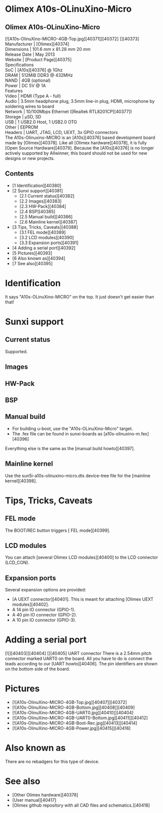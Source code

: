 # Olimex A10s-OLinuXino-Micro
Olimex A10s-OLinuXino-Micro  
---  
[![A10s-OlinuXino-MICRO-4GB-Top.jpg][40371]][40372] [][40373]  
Manufacturer |  [Olimex][40374]  
Dimensions |  101.6 _mm_ x 81.28 _mm_ 20 _mm_  
Release Date |  May 2013   
Website |  [Product Page][40375]  
Specifications   
SoC |  [A10s][40376] @ 1Ghz   
DRAM |  512MiB DDR3 @ 432MHz   
NAND |  4GB (optional)   
Power |  DC 5V @ 1A   
Features   
Video |  HDMI (Type A - full)   
Audio |  3.5mm headphone plug, 3.5mm line-in plug, HDMI, microphone by soldering wires to board   
Network |  10/100Mbps Ethernet ([Realtek RTL8201CP][40377])   
Storage |  µSD, SD   
USB |  1 USB2.0 Host, 1 USB2.0 OTG   
Other |  EEPROM   
Headers |  UART, JTAG, LCD, UEXT, 3x GPIO connectors   
The A10s-Olinuxino-MICRO is an [A10s][40376] based development board made by [Olimex][40378]. Like all [Olimex hardware][40378], it is fully [Open Source Hardware][40379]. 
Because the [A10s][40376] is no longer actively supported by Allwinner, this board should not be used for new designs or new projects. 
## Contents
  * [1 Identification][40380]
  * [2 Sunxi support][40381]
    * [2.1 Current status][40382]
    * [2.2 Images][40383]
    * [2.3 HW-Pack][40384]
    * [2.4 BSP][40385]
    * [2.5 Manual build][40386]
    * [2.6 Mainline kernel][40387]
  * [3 Tips, Tricks, Caveats][40388]
    * [3.1 FEL mode][40389]
    * [3.2 LCD modules][40390]
    * [3.3 Expansion ports][40391]
  * [4 Adding a serial port][40392]
  * [5 Pictures][40393]
  * [6 Also known as][40394]
  * [7 See also][40395]

# Identification
It says "A10s-OLinuXino-MICRO" on the top. It just doesn't get easier than that! 
# Sunxi support
## Current status
Supported. 
## Images
## HW-Pack
## BSP
## Manual build
  * For building u-boot, use the "A10s-OLinuXino-Micro" target.
  * The .fex file can be found in sunxi-boards as [a10s-olinuxino-m.fex][40396]

Everything else is the same as the [manual build howto][40397]. 
## Mainline kernel
Use the sun5i-a10s-olinuxino-micro.dts device-tree file for the [mainline kernel][40398]. 
# Tips, Tricks, Caveats
## FEL mode
The BOOT/REC button triggers [ FEL mode][40399]. 
## LCD modules
You can attach [several Olimex LCD modules][40400] to the LCD connector (LCD_CON). 
## Expansion ports
Several expansion options are provided: 
  * [A UEXT connector][40401]. This is meant for attaching [Olimex UEXT modules][40402].
  * A 14 pin IO connector (GPIO-1).
  * A 40 pin IO connector (GPIO-2).
  * A 10 pin IO connector (GPIO-3).

# Adding a serial port
[![][40403]][40404]
[][40405]
UART connector
There is a 2.54mm pitch connector marked UART0 on the board. All you have to do is connect the leads according to our [UART howto][40406]. The pin identifiers are shown on the bottom side of the board. 
# Pictures
  * [![A10s-OlinuXino-MICRO-4GB-Top.jpg][40407]][40372]
  * [![A10s-OlinuXino-MICRO-4GB-Bottom.jpg][40408]][40409]
  * [![A10s-OlinuXino-MICRO-4GB-UART0.jpg][40410]][40404]
  * [![A10s-OlinuXino-MICRO-4GB-UART0-Bottom.jpg][40411]][40412]
  * [![A10s-OlinuXino-MICRO-4GB-Boot-Rec.jpg][40413]][40414]
  * [![A10s-OlinuXino-MICRO-4GB-Power.jpg][40415]][40416]

# Also known as
There are no rebadgers for this type of device. 
# See also
  * [Other Olimex hardware][40378]
  * [User manual][40417]
  * [Olimex github repository with all CAD files and schematics.][40418]
